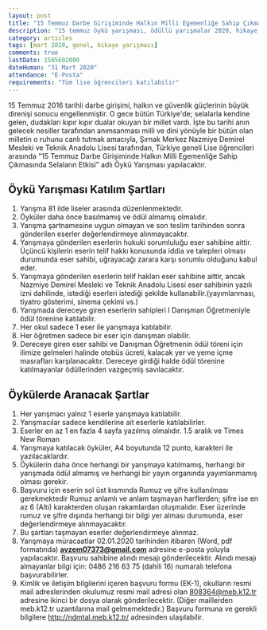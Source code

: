 ```yaml
---
layout: post
title: "15 Temmuz Darbe Girişiminde Halkın Milli Egemenliğe Sahip Çıkmasında Selaların Etkisi Öykü Yarışması"
description: "15 temmuz öykü yarışması, ödüllü yarışmalar 2020, hikaye yazma yarışması"
category: articles
tags: [mart 2020, genel, hikaye yarışması]
comments: true
lastDate: 1585602000    
dateHuman: "31 Mart 2020"
attendance: "E-Posta"
requirements: "Tüm lise öğrencileri katılabilir"
---
```


15 Temmuz 2016 tarihli darbe girişimi, halkın ve güvenlik güçlerinin büyük direnişi sonucu engellenmiştir. O gece bütün Türkiye'de; selalarla kendine gelen, dudakları kıpır kıpır dualar okuyan bir millet vardı. İşte bu tarihi anın gelecek nesiller tarafından anımsanması milli ve dini yönüyle bir bütün olan milletin o ruhunu canlı tutmak amacıyla, Şırnak Merkez Nazmiye Demirel Mesleki ve Teknik Anadolu Lisesi tarafından, Türkiye geneli Lise öğrencileri arasında "15 Temmuz Darbe Girişiminde Halkın Milli Egemenliğe Sahip Çıkmasında Selaların Etkisi” adlı Öykü Yarışması yapılacaktır.  

 
## Öykü Yarışması Katılım Şartları
1. Yarışma 81 ilde liseler arasında düzenlenmektedir.
2. Öyküler daha önce basılmamış ve ödül almamış olmalıdır.
3. Yarışma şartnamesine uygun olmayan ve son teslim tarihinden sonra gönderilen eserler değerIendirmeye alınmayacaktır.
4. Yarışmaya gönderilen eserlerin hukuki sorumluluğu eser sahibine aittir. Üçüncü kişilerin eserin telif hakkı konusunda iddia ve talepleri olması durumunda eser sahibi, uğrayacağı zarara karşı sorumlu olduğunu kabul eder.
5. Yarışmaya gönderilen eserlerin telif hakları eser sahibine aittir, ancak Nazmiye Demirel Mesleki ve Teknik Anadolu Lisesi eser sahibinin yazılı izni dahilinde, istediği eserleri istediği şekilde kullanabilir.(yayımlanması, tiyatro gösterimi, sinema çekimi vs.)
6. Yarışmada dereceye giren eserlerin sahipleri I Danışman Öğretmeniyle ödül törenine katılabilir.
7. Her okul sadece 1 eser ile yarışmaya katılabilir.
8. Her öğretmen sadece bir eser için danışman olabilir.
9. Dereceye giren eser sahibi ve Danışman Öğretmenin ödül töreni için ilimize gelmeleri halinde otobüs ücreti, kalacak yer ve yeme içme masrafları karşılanacaktır. Dereceye girdiği halde ödül törenine katılmayanlar ödüllerinden vazgeçmiş savılacaktır.

## Öykülerde Aranacak Şartlar
1. Her yarışmacı yalnız 1 eserle yarışmaya katılabilir.
2. Yarışmacılar sadece kendilerine ait eserlerle katılabilirler.
3. Eserler en az 1 en fazla 4 sayfa yazılmış olmalıdır. 1.5 aralık ve Times New Roman
4. Yarışmaya katılacak öyküler, A4 boyutunda 12 punto, karakteri ile yazılacaklardır.
5. Öykülerin daha önce herhangi bir yarışmaya katılmamış, herhangi bir yarışmada ödül almamış ve herhangi bir yayın organında yayımlanmamış olması gerekir.
6. Başvuru için eserin sol üst kısmında Rumuz ve şifre kullanılması gerekmektedir Rumuz anlamlı ve anlam taşmayan harflerden; şifre ise en az 6 (Altı) karakterden oluşan rakamlardan oluşmalıdır. Eser üzerinde rumuz ve şifre dışında herhangi bir bilgi yer alması durumunda, eser değerIendirmeye alınmayacaktır.
7. Bu şartları taşmayan eserler değerlendirmeye alınmaz.
8. Yarışmaya müracaatlar 02.01.2020 tarihinden itibaren (Word, pdf formatında) **avzem07373@gmail.com** adresine e-posta yoluyla yapılacaktır. Başvuru sahibine alındı mesajı gönderilecektir. Alındı mesajı almayanlar bilgi için: 0486 216 63 75 (dahili 16) numaralı telefona başvurabilirler.
9. Kimlik ve iletişim bilgilerini içeren başvuru formu (EK-1), okulların resmi mail adreslerinden okulumuz resmi mail adresi olan 808364@meb.k12.tr adresine ikinci bir dosya olarak gönderilecektir. (Diğer maillerden meb.k12.tr uzantılarına mail gelmemektedir.) Başvuru formuna ve gerekli bilgilere http://ndmtal.meb.k12.tr/ adresinden ulaşılabilir.
